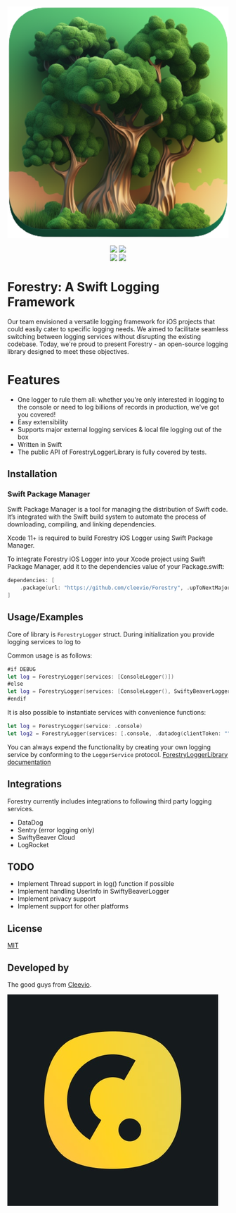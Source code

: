 <p align="center">
<img src="logo.png" alt="Forestry" title="Forestry" width="512"/>
</p>

<p align="center">
<a href="https://cleevio.github.io/Forestry/documentation/forestryloggerlibrary/"><img src="https://img.shields.io/badge/Swift-Doc-DE5C43.svg?style=flat"></a>
<a href="https://swift.org/package-manager/"><img src="https://img.shields.io/badge/SPM-supported-DE5C43.svg?style=flat"></a>
<br />
<a href="https://github.com/cleevio/Forestry/blob/main/LICENSE.md"><img src="https://img.shields.io/badge/License-MIT-yellow.svg"></a>
<a href="https://cleevio.github.io/Forestry/documentation/forestryloggerlibrary/"><img src="https://img.shields.io/badge/platform-ios%20macos-lightgrey"></a>
</p>

# Forestry: A Swift Logging Framework

Our team envisioned a versatile logging framework for iOS projects that could easily cater to specific logging needs. We aimed to facilitate seamless switching between logging services without disrupting the existing codebase. Today, we're proud to present Forestry - an open-source logging library designed to meet these objectives.

# Features

- One logger to rule them all: whether you're only interested in logging to the console or need to log billions of records in production, we've got you covered!
- Easy extensibility
- Supports major external logging services & local file logging out of the box
- Written in Swift
- The public API of ForestryLoggerLibrary is fully covered by tests.

## Installation

### Swift Package Manager
Swift Package Manager is a tool for managing the distribution of Swift code. It’s integrated with the Swift build system to automate the process of downloading, compiling, and linking dependencies.

Xcode 11+ is required to build Forestry iOS Logger using Swift Package Manager.

To integrate Forestry iOS Logger into your Xcode project using Swift Package Manager, add it to the dependencies value of your Package.swift:

```swift
dependencies: [
    .package(url: "https://github.com/cleevio/Forestry", .upToNextMajor(from: "3.0.0"))
]
```

## Usage/Examples

Core of library is `ForestryLogger` struct. During initialization you provide logging services to log to

Common usage is as follows: 
```swift
#if DEBUG
let log = ForestryLogger(services: [ConsoleLogger()])
#else
let log = ForestryLogger(services: [ConsoleLogger(), SwiftyBeaverLogger()])
#endif
```

It is also possible to instantiate services with convenience functions:
```swift
let log = ForestryLogger(service: .console)
let log2 = ForestryLogger(services: [.console, .datadog(clientToken: "", environment: "", serviceName: "")])
```

You can always expend the functionality by creating your own logging service by conforming to the `LoggerService` protocol. [ForestryLoggerLibrary documentation](https://cleevio.github.io/Forestry/documentation/forestryloggerlibrary)

## Integrations

Forestry currently includes integrations to following third party logging services. 

- DataDog
- Sentry (error logging only)
- SwiftyBeaver Cloud
- LogRocket

## TODO

- Implement Thread support in log() function if possible
- Implement handling UserInfo in SwiftyBeaverLogger
- Implement privacy support
- Implement support for other platforms

## License

[MIT](LICENSE.md)

## Developed by

The good guys from [Cleevio](https://cleevio.com).

![Cleevio logo](cleevioLogo.jpg)
